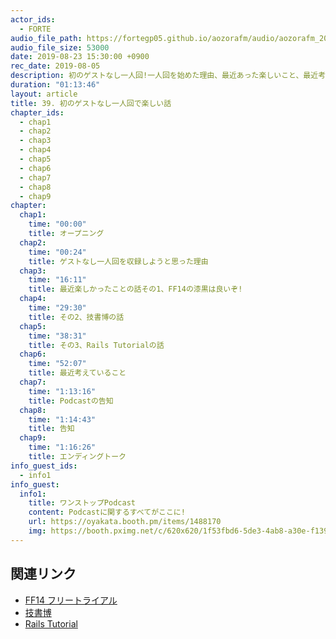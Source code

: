```yaml
---
actor_ids:
  - FORTE
audio_file_path: https://fortegp05.github.io/aozorafm/audio/aozorafm_20190823_01.mp3
audio_file_size: 53000
date: 2019-08-23 15:30:00 +0900
rec_date: 2019-08-05
description: 初のゲストなし一人回!一人回を始めた理由、最近あった楽しいこと、最近考えていることを話しました。
duration: "01:13:46"
layout: article
title: 39. 初のゲストなし一人回で楽しい話
chapter_ids:
  - chap1
  - chap2
  - chap3
  - chap4
  - chap5
  - chap6
  - chap7
  - chap8
  - chap9
chapter:
  chap1:
    time: "00:00"
    title: オープニング
  chap2:
    time: "00:24"
    title: ゲストなし一人回を収録しようと思った理由
  chap3:
    time: "16:11"
    title: 最近楽しかったことの話その1、FF14の漆黒は良いぞ!
  chap4:
    time: "29:30"
    title: その2、技書博の話
  chap5:
    time: "38:31"
    title: その3、Rails Tutorialの話
  chap6:
    time: "52:07"
    title: 最近考えていること
  chap7:
    time: "1:13:16"
    title: Podcastの告知
  chap8:
    time: "1:14:43"
    title: 告知
  chap9:
    time: "1:16:26"
    title: エンディングトーク
info_guest_ids:
  - info1
info_guest:
  info1:
    title: ワンストップPodcast
    content: Podcastに関するすべてがここに!
    url: https://oyakata.booth.pm/items/1488170
    img: https://booth.pximg.net/c/620x620/1f53fbd6-5de3-4ab8-a30e-f13962bb60cd/i/1488170/9333bd36-a0f1-4ed7-9d08-d79bc9949cad_base_resized.jpg
---
```


## 関連リンク
- [FF14 フリートライアル](https://www.finalfantasyxiv.com/freetrial/?utm_source=cpc&utm_medium=google&utm_campaign=2018seach&utm_content=sitelink&utm_term=extension3&gclid=EAIaIQobChMIt6337a-Y5AIVWqaWCh3tKAZMEAAYASABEgJoZPD_BwE#description4_1_1)
- [技書博](https://gishohaku.dev/)
- [Rails Tutorial](https://railstutorial.jp/)